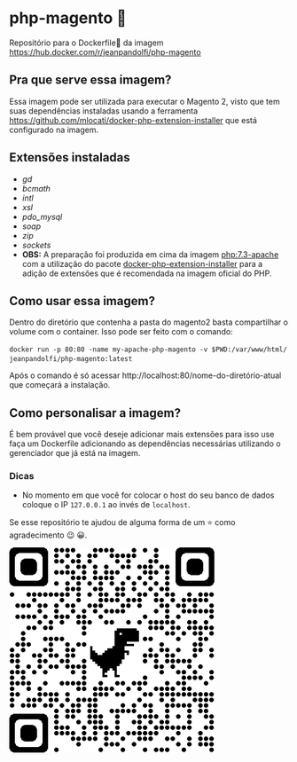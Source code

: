 # php-magento :elephant:
Repositório para o Dockerfile:whale2: da imagem https://hub.docker.com/r/jeanpandolfi/php-magento

## Pra que serve essa imagem?
 Essa imagem pode ser utilizada para executar o Magento 2, visto que tem suas dependências instaladas usando a ferramenta https://github.com/mlocati/docker-php-extension-installer que está configurado na imagem.
 
## Extensões instaladas
  * *gd*
  * *bcmath* 
  * *intl*
  * *xsl*
  * *pdo_mysql*
  * *soap*
  * *zip*
  * *sockets*
  * **OBS:** A preparação foi produzida em cima da imagem [php:7.3-apache](https://hub.docker.com/_/php) com a utilização do pacote [docker-php-extension-installer](https://github.com/mlocati/docker-php-extension-installer) para a adição de extensões que é recomendada na imagem oficial do PHP.

## Como usar essa imagem?
 Dentro do diretório que contenha a pasta do magento2 basta compartilhar o volume com o container. Isso pode ser feito com o comando:
 
 `docker run -p 80:80 -name my-apache-php-magento -v $PWD:/var/www/html/ jeanpandolfi/php-magento:latest`
 
 Após o comando é só acessar http://localhost:80/nome-do-diretório-atual que começará a instalação.
 
 ## Como personalisar a imagem?
  É bem provável que você deseje adicionar mais extensões para isso use faça um Dockerfile adicionando as dependências necessárias utilizando o gerenciador que já está na imagem.
  
 ### Dicas
 * No momento em que você for colocar o host do seu banco de dados coloque o IP `127.0.0.1` ao invés de `localhost`.

Se esse repositório te ajudou de alguma forma de um :star: como agradecimento :wink: :grinning:.

![](https://raw.githubusercontent.com/jeanpandolfi/php-magento/master/image2.png)
